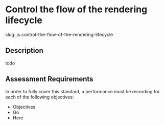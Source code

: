 # Control the flow of the rendering lifecycle

slug: js.control-the-flow-of-the-rendering-lifecycle

## Description
todo

## Assessment Requirements
In order to fully cover this standard, a performance must be recording for each of the following objectives:

- Objectives
- Go
- Here